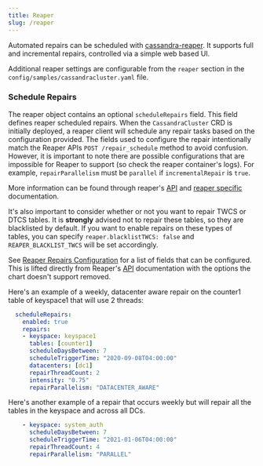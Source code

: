 ```yaml
---
title: Reaper
slug: /reaper
---
```


Automated repairs can be scheduled with [cassandra-reaper](http://cassandra-reaper.io/). It supports full and incremental repairs, controlled via a simple web based UI.

Additional reaper settings are configurable from the `reaper` section in the `config/samples/cassandracluster.yaml` file. 

### Schedule Repairs

The reaper object contains an optional `scheduleRepairs` field. This field defines reaper scheduled repairs. When the `CassandraCluster` CRD is initially deployed, a reaper client will schedule any repair tasks based on the configuration provided. The fields used to configure the repair intentionally match the Reaper APIs `POST /repair_schedule` method to avoid confusion. However, it is important to note there are possible configurations that are impossible for Reaper to support (so check the reaper container's logs). For example, `repairParallelism` must be `parallel` if `incrementalRepair` is `true`.

More information can be found through reaper's [API](http://cassandra-reaper.io/docs/api/) and [reaper specific](http://cassandra-reaper.io/docs/configuration/reaper_specific/) documentation.

It's also important to consider whether or not you want to repair TWCS or DTCS tables. It is **strongly** advised not to repair these tables, so they are blacklisted by default. If you want to enable repairs on these types of tables, you can specify `reaper.blacklistTWCS: false` and `REAPER_BLACKLIST_TWCS` will be set accordingly.

See [Reaper Repairs Configuration](reaper-repairs-configuration.md) for a list of fields that can be configured. This is lifted directly from Reaper's [API](http://cassandra-reaper.io/docs/api/) documentation with the options the chart doesn't support removed.

Here's an example of a weekly, datacenter aware repair on the counter1 table of keyspace1 that will use 2 threads:
```yaml
  scheduleRepairs:
    enabled: true
    repairs:
    - keyspace: keyspace1
      tables: [counter1]
      scheduleDaysBetween: 7
      scheduleTriggerTime: "2020-09-08T04:00:00"
      datacenters: [dc1]
      repairThreadCount: 2
      intensity: "0.75"
      repairParallelism: "DATACENTER_AWARE"
```

Here's another example of a repair that occurs weekly but will repair all the tables in the keyspace and across all DCs.
```yaml
    - keyspace: system_auth
      scheduleDaysBetween: 7
      scheduleTriggerTime: "2021-01-06T04:00:00"
      repairThreadCount: 4
      repairParallelism: "PARALLEL"
```